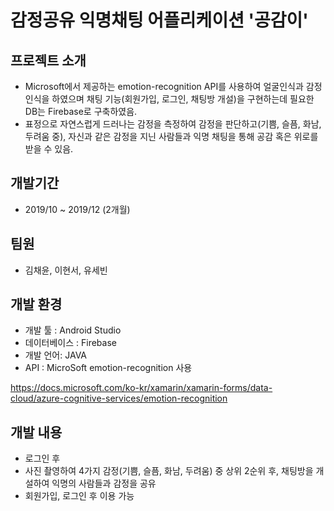 # 감정공유 익명채팅 어플리케이션 '공감이'

## 프로젝트 소개 
* Microsoft에서 제공하는 emotion-recognition API를 사용하여 얼굴인식과 감정인식을 하였으며 채팅 기능(회원가입, 로그인, 채팅방 개설)을 구현하는데 필요한 DB는 Firebase로 구축하였음.  
* 표정으로 자연스럽게 드러나는 감정을 측정하여 감정을 판단하고(기쁨, 슬픔, 화남, 두려움 중), 자신과 같은 감정을 지닌 사람들과 익명 채팅을 통해 공감 혹은 위로를 받을 수 있음.

## 개발기간
* 2019/10 ~ 2019/12 (2개월)

## 팀원
* 김채윤, 이현서, 유세빈

## 개발 환경
* 개발 툴 : Android Studio
* 데이터베이스 : Firebase
* 개발 언어: JAVA
* API : MicroSoft emotion-recognition 사용

https://docs.microsoft.com/ko-kr/xamarin/xamarin-forms/data-cloud/azure-cognitive-services/emotion-recognition


## 개발 내용
* 로그인 후
* 사진 촬영하여  4가지 감정(기쁨, 슬픔, 화남, 두려움) 중 상위 2순위  후, 채팅방을 개설하여 익명의 사람들과 감정을 공유
* 회원가입, 로그인 후 이용 가능
